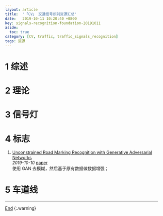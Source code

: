 ```yaml
---
layout: article
title:  "「CV」 交通信号识别资源汇总"
date:   2019-10-11 10:20:40 +0800
key: signals-recognition-foundation-20191011
aside:
  toc: true
category: [CV, traffic, traffic_signals_recognition]
tags: 资源
---
```

<span id='head'></span>

<!--more-->

# 1 综述

# 2 理论

# 3 信号灯

# 4 标志
1. [Unconstrained Road Marking Recognition with Generative Adversarial Networks](http://cn.arxiv.org/abs/1910.04326)     
*2019-10-10* [paper](https://arxiv.org/abs/1910.04326)     
使用 GAN 去模糊，然后基于原有数据做数据增强；    

# 5 车道线


-------------------  
[End](#head)
{:.warning}  
